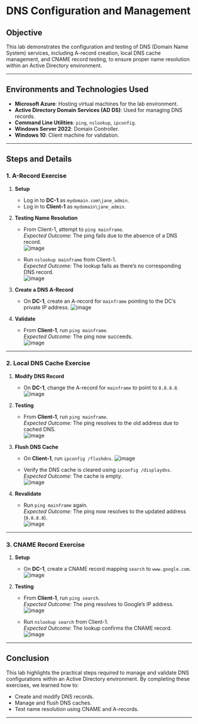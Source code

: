 # DNS Configuration and Management

## **Objective**
This lab demonstrates the configuration and testing of DNS (Domain Name System) services, including A-record creation, local DNS cache management, and CNAME record testing, to ensure proper name resolution within an Active Directory environment.

---

## **Environments and Technologies Used**
- **Microsoft Azure**: Hosting virtual machines for the lab environment.
- **Active Directory Domain Services (AD DS)**: Used for managing DNS records.
- **Command Line Utilities**: `ping`, `nslookup`, `ipconfig`.
- **Windows Server 2022**: Domain Controller.
- **Windows 10**: Client machine for validation.

---

## **Steps and Details**

### **1. A-Record Exercise**
1. **Setup**
   - Log in to **DC-1** as `mydomain.com\jane_admin`.
   - Log in to **Client-1** as `mydomain\jane_admin`.

2. **Testing Name Resolution**
   - From Client-1, attempt to `ping mainframe`.  
     _Expected Outcome:_ The ping fails due to the absence of a DNS record.  
    ![image](https://github.com/user-attachments/assets/bcae2019-7afc-4b8f-a440-4a46294094ff)


   - Run `nslookup mainframe` from Client-1.  
     _Expected Outcome:_ The lookup fails as there’s no corresponding DNS record.  
     ![image](https://github.com/user-attachments/assets/a46f756f-4a2b-4203-b190-187ada40ebc9)


3. **Create a DNS A-Record**
   - On **DC-1**, create an A-record for `mainframe` pointing to the DC’s private IP address.
     ![image](https://github.com/user-attachments/assets/eb025f2a-4d74-433d-acee-33fa549c1e77)


4. **Validate**
   - From **Client-1**, run `ping mainframe`.  
     _Expected Outcome:_ The ping now succeeds.  
     ![image](https://github.com/user-attachments/assets/4a07b2b7-d73a-4e9c-bb08-29ceefcd05cf)

---

### **2. Local DNS Cache Exercise**
1. **Modify DNS Record**
   - On **DC-1**, change the A-record for `mainframe` to point to `8.8.8.8`.
     ![image](https://github.com/user-attachments/assets/8f51e3f4-f2cf-484e-ae0c-3f17d55da227)


2. **Testing**
   - From **Client-1**, run `ping mainframe`.  
     _Expected Outcome:_ The ping resolves to the old address due to cached DNS.  
     ![image](https://github.com/user-attachments/assets/e2164622-99d7-43be-a207-00bdf83b43a5)


3. **Flush DNS Cache**
   - On **Client-1**, run `ipconfig /flushdns`.
     ![image](https://github.com/user-attachments/assets/2137eca5-8cbf-4dc2-a1a6-417e816e6dd5)

   - Verify the DNS cache is cleared using `ipconfig /displaydns`.  
     _Expected Outcome:_ The cache is empty.  
     ![image](https://github.com/user-attachments/assets/3eddb34e-b83b-4e45-bb92-ef2c0d9ee182)



4. **Revalidate**
   - Run `ping mainframe` again.  
     _Expected Outcome:_ The ping now resolves to the updated address (`8.8.8.8`).  
     ![image](https://github.com/user-attachments/assets/e9be001d-f524-4df2-aebb-13c7416b7999)


---

### **3. CNAME Record Exercise**
1. **Setup**
   - On **DC-1**, create a CNAME record mapping `search` to `www.google.com`.
     ![image](https://github.com/user-attachments/assets/cb2824fb-8d69-4e9c-8889-762bca274f3b)


2. **Testing**
   - From **Client-1**, run `ping search`.  
     _Expected Outcome:_ The ping resolves to Google’s IP address.  
     ![image](https://github.com/user-attachments/assets/112624c1-c36a-4c5d-8e11-8f76c1f3a7c5)


   - Run `nslookup search` from Client-1.  
     _Expected Outcome:_ The lookup confirms the CNAME record.  
     ![image](https://github.com/user-attachments/assets/d0efa983-6fd4-4c31-b49e-8825d8f5df55)


---

## **Conclusion**
This lab highlights the practical steps required to manage and validate DNS configurations within an Active Directory environment. By completing these exercises, we learned how to:
- Create and modify DNS records.
- Manage and flush DNS caches.
- Test name resolution using CNAME and A-records.

---
